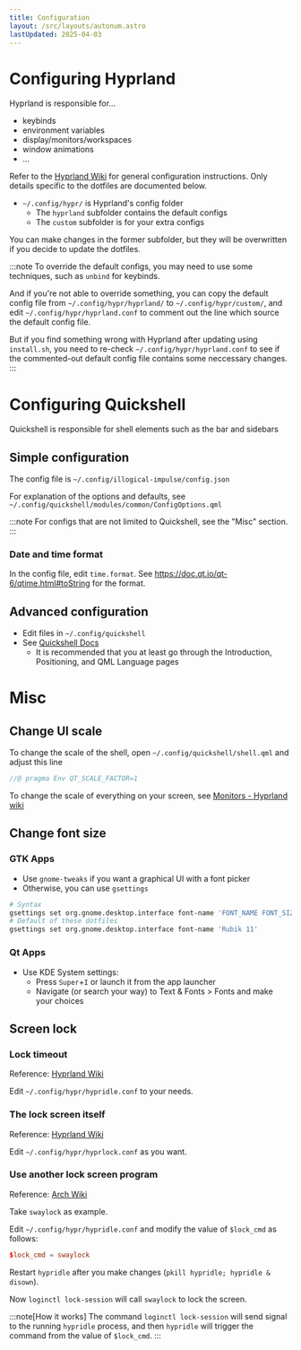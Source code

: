 ```yaml
---
title: Configuration
layout: /src/layouts/autonum.astro
lastUpdated: 2025-04-03
---
```


# Configuring Hyprland

Hyprland is responsible for...
- keybinds
- environment variables
- display/monitors/workspaces
- window animations
- ...

Refer to the [Hyprland Wiki](https://wiki.hyprland.org/) for general configuration instructions. Only details specific to the dotfiles are documented below.

- `~/.config/hypr/` is Hyprland's config folder
  - The `hyprland` subfolder contains the default configs
  - The `custom` subfolder is for your extra configs

You can make changes in the former subfolder, but they will be overwritten if you decide to update the dotfiles.

:::note
To override the default configs, you may need to use some techniques, such as `unbind` for keybinds.

And if you're not able to override something, you can copy the default config file from `~/.config/hypr/hyprland/` to `~/.config/hypr/custom/`, and edit `~/.config/hypr/hyprland.conf` to comment out the line which source the default config file.

But if you find something wrong with Hyprland after updating using `install.sh`, you need to re-check `~/.config/hypr/hyprland.conf` to see if the commented-out default config file contains some neccessary changes.
:::

# Configuring Quickshell

Quickshell is responsible for shell elements such as the bar and sidebars

## Simple configuration

The config file is `~/.config/illogical-impulse/config.json`

For explanation of the options and defaults, see `~/.config/quickshell/modules/common/ConfigOptions.qml`

:::note
For configs that are not limited to Quickshell, see the "Misc" section.
:::
### Date and time format

In the config file, edit `time.format`. See https://doc.qt.io/qt-6/qtime.html#toString for the format.

## Advanced configuration

- Edit files in `~/.config/quickshell`
- See [Quickshell Docs](https://quickshell.outfoxxed.me/docs/types/)
  - It is recommended that you at least go through the Introduction, Positioning, and QML Language pages

# Misc

## Change UI scale

To change the scale of the shell, open `~/.config/quickshell/shell.qml` and adjust this line
```qml
//@ pragma Env QT_SCALE_FACTOR=1
```

To change the scale of everything on your screen, see [Monitors - Hyprland wiki](https://wiki.hypr.land/Configuring/Monitors/)

## Change font size

### GTK Apps

- Use `gnome-tweaks` if you want a graphical UI with a font picker
- Otherwise, you can use `gsettings`
```bash
# Syntax
gsettings set org.gnome.desktop.interface font-name 'FONT_NAME FONT_SIZE'
# Default of these dotfiles
gsettings set org.gnome.desktop.interface font-name 'Rubik 11'
```

### Qt Apps
- Use KDE System settings: 
  - Press `Super`+`I` or launch it from the app launcher
  - Navigate (or search your way) to Text & Fonts > Fonts and make your choices


## Screen lock

### Lock timeout

Reference: [Hyprland Wiki](https://wiki.hyprland.org/Hypr-Ecosystem/hypridle/)

Edit `~/.config/hypr/hypridle.conf` to your needs.

### The lock screen itself
Reference: [Hyprland Wiki](https://wiki.hyprland.org/Hypr-Ecosystem/hyprlock/)

Edit `~/.config/hypr/hyprlock.conf` as you want.

### Use another lock screen program
Reference: [Arch Wiki](https://wiki.archlinux.org/title/Session_lock)

Take `swaylock` as example.

Edit `~/.config/hypr/hypridle.conf` and modify the value of `$lock_cmd` as follows:
```conf
$lock_cmd = swaylock
```

Restart `hypridle` after you make changes (`pkill hypridle; hypridle & disown`).

Now `loginctl lock-session` will call `swaylock` to lock the screen.

:::note[How it works]
The command `loginctl lock-session` will send signal to the running `hypridle` process, and then `hypridle` will trigger the command from the value of `$lock_cmd`.
:::

<!-- ## Cloudflare WARP
- This might help you bypass your ISP's restrictions and provide a faster internet
- There will be a button on the right sidebar to toggle WARP if it's installed
- To install Cloudflare WARP, run `yay -S cloudflare-warp-bin && sudo systemctl enable warp-svc --now`
 -->
